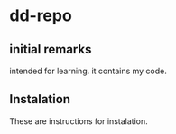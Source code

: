 # dd-repo
## initial remarks
intended for learning. it contains my code.
## Instalation
These are instructions for instalation.  
